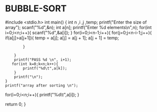 # BUBBLE-SORT
#include <stdio.h>
int main()
{
    int n  ,i ,j ,temp;
   printf("Enter the size of array");
  scanf("%d",&n);
  int a[n];
  printf("Enter %d elements\n",n); 
   for(int i=0;i<n;i++){
 scanf("%d",&a[i]);
}
    for(i=0;i<n-1;i++){
        for(j=0;j<n-i-1;j++){
            if(a[j]>a[j+1]){
             temp = a[j];
                a[j] = a[j + 1];
                a[j + 1] = temp;
                
            } 
             
        }
        printf("PASS %d \n", i+1);
       for(int k=0;k<n;k++){
            printf("%d\t",a[k]);
        }
        printf("\n");
    }
    printf("array after sorting \n");
   for(i=0;i<n;i++){
            printf("%d\t",a[i]);
        }
       
 return 0;
}
  
